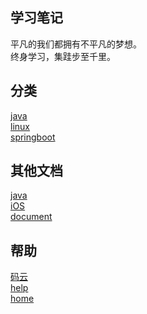 ## 学习笔记

平凡的我们都拥有不平凡的梦想。<br/>
终身学习，集跬步至千里。

## 分类
  [java](java/) <br/>
  [linux](linux/) <br/>
  [springboot](springboot/) <br/>


## 其他文档
  [java](java/) <br/>
  [iOS](iOS/) <br/>
  [document](document/) <br/>

## 帮助
  [码云](https://gitee.com/L10052108/doc) <br/>
  [help](Markdown.md) <br/>
  [home]() <br/>
